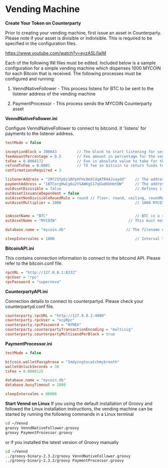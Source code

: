 Vending Machine
===============

**Create Your Token on Counterparty**

Prior to creating your vending machine, first issue an asset in Counterparty. Please note if your asset is divisible or indivisible. This is required to be specified in the configuration files.

https://www.youtube.com/watch?v=eyzA5Lj1ajM


Each of the following INI files must be edited. Included below is a sample configuration for a simple vending machine which dispenses 1000 MYCOIN for each Bitcoin that is received. The following processes must be configured and running:

1) VenndNativeFollower - This process listens for BTC to be sent to the listener address of the vending machine

2) PaymentProcessor - This process sends the MYCOIN Counterparty asset

**VenndNativeFollower.ini**

Configure VenndNativeFollower to connect to bitcoind. It 'listens' for payments to the listener address.

```ini
testMode = false

inceptionBlock = 300043         // The block to start listening for service requests -1. ie start listening on block 300044
feeAmountPercentage = 0.5       // Fee amount in percentage for the vending machine to take. eg 0.5%
txFee = 0.0004172               // Fee in absolute value to take for the costs of Counterparty transaction transmission
refundTxFee = 0.0001            // TX fee in bitcoin to return funds to sender
confirmationsRequired = 3

listenerAddress = "1M72Sfpbz1BPpXFHz9m3CdqATR44Jvaydd"    // The address which the gateway will receive the native alt-coin
paymentAddress = "1BTCorgHwCg6u2YSAWKgS17qUad6kHmtQW"     // The address which the gateway will dispense the Counterparty asset
outAssetDivisible = false                                 // Defines if the output asset from the vending machine is divisible
outAssetIssuanceDependent = false
outAssetNonDivisibleRoundRule = round // floor, round, ceiling, roundRefund (round and refund if the refund amount is less than TX fee)
outAssetMultiplier = 1000                                 // 1000 MYCOIN is dispensed for each BTC that is received


inAssetName = "BTC"                                       // BTC is a reserved word for bitcoin
outAssetName = "MYCOIN"                                // This must match the name of the asset you created in Counterparty

database.name = "mycoin.db"                           // The filename of the embedded SQL database

sleepIntervalms = 1000                                    // Interval to sleep between checking for new blocks
```


**BitcoinAPI.ini**

This contains connection information to connect to the bitcoind API. Please refer to the bitcoin.conf file.
```ini
rpcURL = "http://127.0.0.1:8332"
rpcUser = "rpc"
rpcPassword = "supernova"
```


**CounterpartyAPI.ini**

Connection details to connect to counterpartyd. Please check your counterpartyd.conf file.
```ini
counterparty.rpcURL = "http://127.0.0.1:4000"
counterparty.rpcUser = "xcpRpc"
counterparty.rpcPassword = "NYNEX"
counterparty.counterpartyTransactionEncoding = "multisig"                     // Encoding scheme for Counterparty transactions
counterparty.counterpartyMultisendPerBlock = true                             // Enable more than 1 tx per block
```


**PaymentProcessor.ini**
```ini
testMode = false

bitcoin.walletPassphrase = "Imdyingtocatchmybreath"                           // The wallet password currently needs to be the same for bitcoin and the alt-coin
walletUnlockSeconds = 30
txFee = 0.0000125

database.name = "mycoin.db"
database.busyTimeout = 2000

sleepIntervalms = 60000
```

**Start Vennd on Linux**
If you using the default installation of Groovy and followed the Linux installation instructions, the vending machine can be started by running the following commands in a Linux terminal
```sh
cd ~/Vennd
groovy VenndNativeFollower.groovy
groovy PaymentProcessor.groovy
```
or if you installed the latest version of Groovy manually

```sh
cd ~/Vennd
../groovy-binary-2.3.2/groovy VenndNativeFollower.groovy
../groovy-binary-2.3.2/groovy PaymentProcessor.groovy
```


